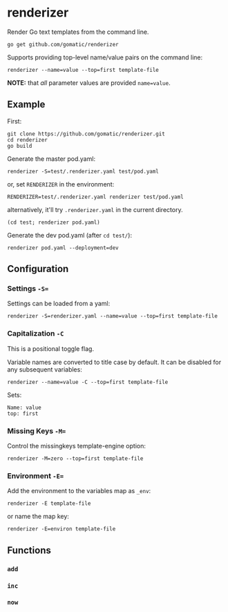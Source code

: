 # renderizer

Render Go text templates from the command line.

    go get github.com/gomatic/renderizer

Supports providing top-level name/value pairs on the command line:

    renderizer --name=value --top=first template-file

**NOTE:** that _all_ parameter values are provided `name=value`. 

## Example

First:

    git clone https://github.com/gomatic/renderizer.git
    cd renderizer
    go build

Generate the master pod.yaml:

    renderizer -S=test/.renderizer.yaml test/pod.yaml
 
 or, set `RENDERIZER` in the environment:
 
    RENDERIZER=test/.renderizer.yaml renderizer test/pod.yaml

alternatively, it'll try `.renderizer.yaml` in the current directory.

    (cd test; renderizer pod.yaml)

Generate the dev pod.yaml (after `cd test/`):

    renderizer pod.yaml --deployment=dev

## Configuration

### Settings `-S=`

Settings can be loaded from a yaml:

    renderizer -S=renderizer.yaml --name=value --top=first template-file

### Capitalization `-C`

This is a positional toggle flag.

Variable names are converted to title case by default. It can be disabled for any subsequent variables:
 
    renderizer --name=value -C --top=first template-file

Sets:

    Name: value
    top: first

### Missing Keys `-M=`

Control the missingkeys template-engine option:

    renderizer -M=zero --top=first template-file

### Environment `-E=`

Add the environment to the variables map as `_env`:

    renderizer -E template-file

or name the map key:

    renderizer -E=environ template-file

## Functions

### `add`

### `inc`

### `now`
